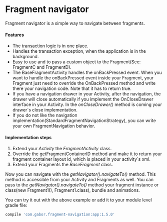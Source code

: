 # Fragment navigator

Fragment navigator is a simple way to navigate between fragments.

#### Features
- The transaction logic is in one place.
- Handles the transaction exception, when the application is in the background.
- Easy to use and to pass a custom object to the Fragment(See: FragmentC and FragmentD).
- The BaseFragmentActivity handles the onBackPressed event. When you want to handle the onBackPressed event inside your Fragment, your Fragment just need to override the OnBackPressed method and write there your navigation code. Note that it has to return true.
- If you have a navigation drawer in your Activity, after the navigation, the drawer will close automatically if you implement the OnCloseDrawer interface in your Activity. In the *onCloseDrawer()* method is coming your drawer`s close implementation.
- If you do not like the navigation implementation(StandardFragmentNavigationStrategy), you can write your own FragmentNavigation behavior.

#### Implementation steps
1. Extend your *Activity* the *FragmentActivity* class.
2. Override the getFragmentContainerID method and make it to return your fragment container layout id, which is placed in your activity`s xml.
3. Extend your Fragments the *BaseFragment* class.

Now you can navigate with the *getNavigator().navigateTo()* method. This method is accessible from your Activity and Fragments as well.
You can pass to the *getNavigator().navigateTo()* method  your fragment instance or class(new Fragment1(), Fragment1.class), bundle and animations.



You can try it out with the above example or add it to your module level gradle file:

```gradle
compile 'com.gabor.fragment-navigation:app:1.5.0'
```